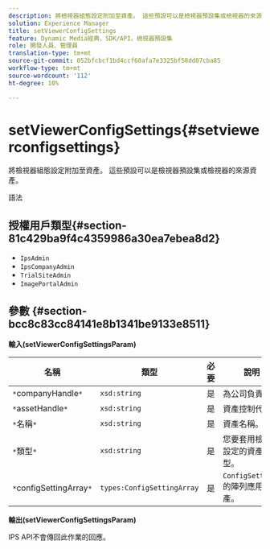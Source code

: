 ```yaml
---
description: 將檢視器組態設定附加至資產。 這些預設可以是檢視器預設集或檢視器的來源資產。
solution: Experience Manager
title: setViewerConfigSettings
feature: Dynamic Media經典，SDK/API，檢視器預設集
role: 開發人員、管理員
translation-type: tm+mt
source-git-commit: 052bfcbcf1bd4ccf60afa7e3325bf58dd07cba85
workflow-type: tm+mt
source-wordcount: '112'
ht-degree: 10%

---
```



# setViewerConfigSettings{#setviewerconfigsettings}

將檢視器組態設定附加至資產。 這些預設可以是檢視器預設集或檢視器的來源資產。

語法

## 授權用戶類型{#section-81c429ba9f4c4359986a30ea7ebea8d2}

* `IpsAdmin`
* `IpsCompanyAdmin`
* `TrialSiteAdmin`
* `ImagePortalAdmin`

## 參數 {#section-bcc8c83cc84141e8b1341be9133e8511}

**輸入(setViewerConfigSettingsParam)**

| 名稱 | 類型 | 必要 | 說明 |
|---|---|---|---|
| `*`companyHandle`*` | `xsd:string` | 是 | 為公司負責。 |
| `*`assetHandle`*` | `xsd:string` | 是 | 資產控制代碼。 |
| `*`名稱`*` | `xsd:string` | 是 | 資產名稱。 |
| `*`類型`*` | `xsd:string` | 是 | 您要套用檢視器設定的資產類型。 |
| `*`configSettingArray`*` | `types:ConfigSettingArray` | 是 | `ConfigSettings`的陣列應用於資產。 |

**輸出(setViewerConfigSettingsParam)**

IPS API不會傳回此作業的回應。
